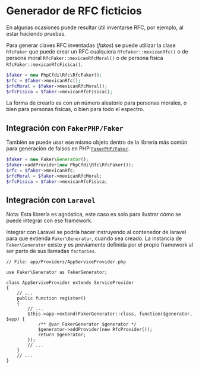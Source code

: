# Generador de RFC ficticios

En algunas ocasiones puede resultar útil inventarse RFC, por ejemplo, al estar haciendo pruebas.

Para generar claves RFC inventadas (*fakes*) se puede utilizar la clase `RfcFaker` que puede crear un RFC
cualquiera `RfcFaker::mexicanRfc()` o de persona moral `RfcFaker::mexicanRfcMoral()`
o de persona física `RfcFaker::mexicanRfcFisica()`.

```php
$faker = new PhpCfdi\Rfc\RfcFaker();
$rfc = $faker->mexicanRfc();
$rfcMoral = $faker->mexicanRfcMoral();
$rfcFisica = $faker->mexicanRfcFisica();
```

La forma de crearlo es con un número aleatorio para personas morales, o bien para personas físicas,
o bien para todo el espectro.

## Integración con `FakerPHP/Faker`

También se puede usar ese mismo objeto dentro de la librería más común para generación de falsos
 en PHP [`FakerPHP/Faker`](https://github.com/FakerPHP/Faker).

```php
$faker = new Faker\Generator();
$faker->addProvider(new PhpCfdi\Rfc\RfcFaker());
$rfc = $faker->mexicanRfc;
$rfcMoral = $faker->mexicanRfcMoral;
$rfcFisica = $faker->mexicanRfcFisica;
``` 

## Integración con `Laravel`

Nota: Esta librería es agnóstica, este caso es solo para ilustrar cómo se puede integrar con ese framework.

Integrar con Laravel se podría hacer instruyendo al contenedor de laravel para que extienda `Faker\Generator`,
cuando sea creado. La instancia de `Faker\Generator` existe y es previamente definida por el propio framework
al ser parte de sus llamadas `factories`.

```
// File: app/Providers/AppServiceProvider.php

use Faker\Generator as FakerGenerator;

class AppServiceProvider extends ServiceProvider
{
    // ...
    public function register()
    {
        // ...
        $this->app->extend(FakerGenerator::class, function($generator, $app) {
            /** @var FakerGenerator $generator */
            $generator->addProvider(new RfcProvider());
            return $generator;
        });
        // ...
    }
    // ...
}
```
